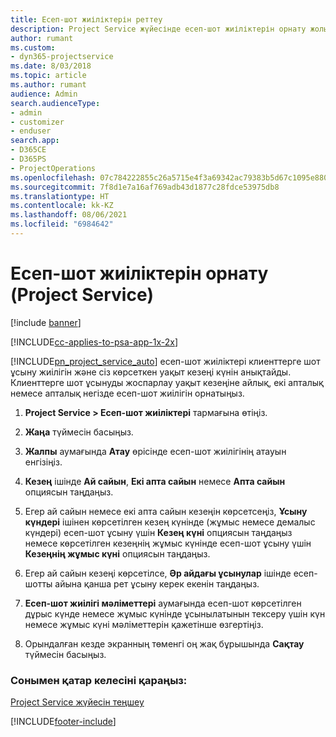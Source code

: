```yaml
---
title: Есеп-шот жиіліктерін реттеу
description: Project Service жүйесінде есеп-шот жиіліктерін орнату жолы
author: rumant
ms.custom:
- dyn365-projectservice
ms.date: 8/03/2018
ms.topic: article
ms.author: rumant
audience: Admin
search.audienceType:
- admin
- customizer
- enduser
search.app:
- D365CE
- D365PS
- ProjectOperations
ms.openlocfilehash: 07c784222855c26a5715e4f3a69342ac79383b5d67c1095e880a4eb6102e6375
ms.sourcegitcommit: 7f8d1e7a16af769adb43d1877c28fdce53975db8
ms.translationtype: HT
ms.contentlocale: kk-KZ
ms.lasthandoff: 08/06/2021
ms.locfileid: "6984642"
---
```

# <a name="set-up-invoice-frequencies-project-service"></a>Есеп-шот жиіліктерін орнату (Project Service)

[!include [banner](../includes/psa-now-project-operations.md)]

[!INCLUDE[cc-applies-to-psa-app-1x-2x](../includes/cc-applies-to-psa-app-1x-2x.md)]

[!INCLUDE[pn_project_service_auto](../includes/pn-project-service-auto.md)] есеп-шот жиіліктері клиенттерге шот ұсыну жиілігін және сіз көрсеткен уақыт кезеңі күнін анықтайды. Клиенттерге шот ұсынуды жоспарлау уақыт кезеңіне айлық, екі апталық немесе апталық негізде есеп-шот жиілігін орнатыңыз.  
  
1.  **Project Service > Есеп-шот жиіліктері** тармағына өтіңіз.  
  
2.  **Жаңа** түймесін басыңыз.  
  
3.  **Жалпы** аумағында **Атау** өрісінде есеп-шот жиілігінің атауын енгізіңіз.  
  
4.  **Кезең** ішінде **Ай сайын**, **Екі апта сайын** немесе **Апта сайын** опциясын таңдаңыз.  
  
5.  Егер ай сайын немесе екі апта сайын кезеңін көрсетсеңіз, **Ұсыну күндері** ішінен көрсетілген кезең күнінде (жұмыс немесе демалыс күндері) есеп-шот ұсыну үшін **Кезең күні** опциясын таңдаңыз немесе көрсетілген кезеңнің жұмыс күнінде есеп-шот ұсыну үшін **Кезеңнің жұмыс күні** опциясын таңдаңыз.  
  
6.  Егер ай сайын кезеңі көрсетілсе, **Әр айдағы ұсынулар** ішінде есеп-шотты айына қанша рет ұсыну керек екенін таңдаңыз.  
  
7.  **Есеп-шот жиілігі мәліметтері** аумағында есеп-шот көрсетілген дұрыс күнде немесе жұмыс күнінде ұсынылатынын тексеру үшін күн немесе жұмыс күні мәліметтерін қажетінше өзгертіңіз.  
  
8.  Орындалған кезде экранның төменгі оң жақ бұрышында **Сақтау** түймесін басыңыз.  
  
### <a name="see-also"></a>Сонымен қатар келесіні қараңыз:  
 [Project Service жүйесін теңшеу](../psa/configure.md)


[!INCLUDE[footer-include](../includes/footer-banner.md)]